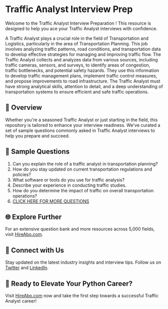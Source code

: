 # Traffic Analyst Interview Prep

Welcome to the Traffic Analyst Interview Preparation ! This resource is designed to help you ace your Traffic Analyst interviews with confidence.

A Traffic Analyst plays a crucial role in the field of Transportation and Logistics, particularly in the area of Transportation Planning. This job involves analyzing traffic patterns, road conditions, and transportation data to develop effective strategies for managing and improving traffic flow. The Traffic Analyst collects and analyzes data from various sources, including traffic cameras, sensors, and surveys, to identify areas of congestion, traffic bottlenecks, and potential safety hazards. They use this information to develop traffic management plans, implement traffic control measures, and propose improvements to road infrastructure. The Traffic Analyst must have strong analytical skills, attention to detail, and a deep understanding of transportation systems to ensure efficient and safe traffic operations.

## 🚀 Overview

Whether you're a seasoned Traffic Analyst or just starting in the field, this repository is tailored to enhance your interview readiness. We've curated a set of sample questions commonly asked in Traffic Analyst interviews to help you prepare and succeed.

## 📝 Sample Questions

1. Can you explain the role of a traffic analyst in transportation planning?
2. How do you stay updated on current transportation regulations and policies?
3. What software or tools do you use for traffic analysis?
4. Describe your experience in conducting traffic studies.
5. How do you determine the impact of traffic on overall transportation operations?
6. [CLICK HERE FOR MORE QUESTIONS](https://hireabo.com/job/23_2_8/Traffic%20Analyst)

## 🌐 Explore Further

For an extensive question bank and more resources across 5,000 fields, visit [HireAbo.com](https://www.hireabo.com).

## 📱 Connect with Us

Stay updated on the latest industry insights and interview tips. Follow us on [Twitter](https://twitter.com/hireabo) and [LinkedIn](https://www.linkedin.com/in/hire-abo-3609972a8/).

## 🚀 Ready to Elevate Your Python Career?

Visit [HireAbo.com](https://www.hireabo.com) now and take the first step towards a successful Traffic Analyst career!